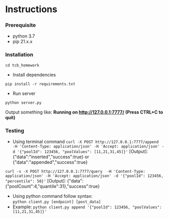# Instructions
### Prerequisite
- python 3.7
- pip 21.x.x
### Installation
```
cd tcb_homework
```
- Install dependencies
```
pip install -r requirements.txt
```
- Run server
```
python server.py
```
Output something like:  **Running on http://127.0.0.1:7777/ (Press CTRL+C to quit)**

### Testing
- Using terminal command
 ```curl -X POST http://127.0.0.1:7777/append  -H 'Content-Type: application/json' -H 'Accept: application/json' -d '{"poolId": 123456, "poolValues": [11,21,31,45]}'```
 [Output]: {"data":"inserted","success":true} or {"data":"appended","success":true}
 
 ```curl -s -X POST http://127.0.0.1:7777/query  -H 'Content-Type: application/json' -H 'Accept: application/json' -d '{"poolId": 123456, "percentile": 50}'```
 [Output]: {"data":{"poolCount":4,"quantile":31},"success":true}


- Using python command follow syntax:  
```python client.py [endpoint] [post_data]```
- Example: 
```python client.py append '{"poolId": 123456, "poolValues": [11,21,31,45]}'```



